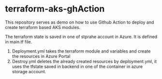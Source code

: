 # terraform-aks-ghAction

This repository serves as demo on how to use Github Action to deploy and create terraform based AKS modules.

The terraform state is saved in one of stprahe account in Azure. It is defined in main.tf file.

1. Deployment.yml takes the terraform module and variables and create the resources in Azure Portal
2. Destroy.yml deletes the already created resources by deployment.yml, it uses the tfstate saved in backend in one of the container in azure storage account. 
